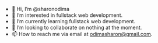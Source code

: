 - 👋 Hi, I’m @sharonodima
- 👀 I’m interested in fullstack web development.
- 🌱 I’m currently learning fullstack web development.
- 💞️ I’m looking to collaborate on nothing at the moment. 
- 📫 How to reach me via email at odimasharon@gmail.com.

<!---
sharonodima/sharonodima is a ✨ special ✨ repository because its `README.md` (this file) appears on your GitHub profile.
You can click the Preview link to take a look at your changes.
--->

